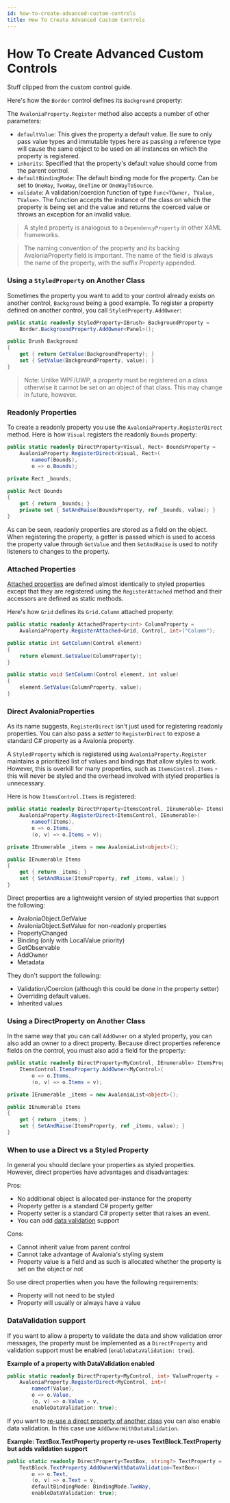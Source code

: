 ```yaml
---
id: how-to-create-advanced-custom-controls
title: How To Create Advanced Custom Controls
---
```


# How To Create Advanced Custom Controls

Stuff clipped from the custom control guide.

Here's how the `Border` control defines its `Background` property:

The `AvaloniaProperty.Register` method also accepts a number of other parameters:

* `defaultValue`: This gives the property a default value. Be sure to only pass value types and immutable types here as passing a reference type will cause the same object to be used on all instances on which the property is registered.
* `inherits`: Specified that the property's default value should come from the parent control.
* `defaultBindingMode`: The default binding mode for the property. Can be set to `OneWay`, `TwoWay`, `OneTime` or `OneWayToSource`.
* `validate`: A validation/coercion function of type `Func<TOwner, TValue, TValue>`. The function accepts the instance of the class on which the property is being set and the value and returns the coerced value or throws an exception for an invalid value.

> A styled property is analogous to a `DependencyProperty` in other XAML frameworks.

> The naming convention of the property and its backing AvaloniaProperty field is important. The name of the field is always the name of the property, with the suffix Property appended.

### Using a `StyledProperty` on Another Class

Sometimes the property you want to add to your control already exists on another control, `Background` being a good example. To register a property defined on another control, you call `StyledProperty.AddOwner`:

```csharp
public static readonly StyledProperty<IBrush> BackgroundProperty =
    Border.BackgroundProperty.AddOwner<Panel>();

public Brush Background
{
    get { return GetValue(BackgroundProperty); }
    set { SetValue(BackgroundProperty, value); }
}
```

> Note: Unlike WPF/UWP, a property must be registered on a class otherwise it cannot be set on an object of that class. This may change in future, however.

### Readonly Properties

To create a readonly property you use the `AvaloniaProperty.RegisterDirect` method. Here is how `Visual` registers the readonly `Bounds` property:

```csharp
public static readonly DirectProperty<Visual, Rect> BoundsProperty =
    AvaloniaProperty.RegisterDirect<Visual, Rect>(
        nameof(Bounds),
        o => o.Bounds);

private Rect _bounds;

public Rect Bounds
{
    get { return _bounds; }
    private set { SetAndRaise(BoundsProperty, ref _bounds, value); }
}
```

As can be seen, readonly properties are stored as a field on the object. When registering the property, a getter is passed which is used to access the property value through `GetValue` and then `SetAndRaise` is used to notify listeners to changes to the property.

### Attached Properties

[Attached properties](../../concepts/attached-property) are defined almost identically to styled properties except that they are registered using the `RegisterAttached` method and their accessors are defined as static methods.

Here's how `Grid` defines its `Grid.Column` attached property:

```csharp
public static readonly AttachedProperty<int> ColumnProperty =
    AvaloniaProperty.RegisterAttached<Grid, Control, int>("Column");

public static int GetColumn(Control element)
{
    return element.GetValue(ColumnProperty);
}

public static void SetColumn(Control element, int value)
{
    element.SetValue(ColumnProperty, value);
}
```

### Direct AvaloniaProperties

As its name suggests, `RegisterDirect` isn't just used for registering readonly properties. You can also pass a _setter_ to `RegisterDirect` to expose a standard C# property as a Avalonia property.

A `StyledProperty` which is registered using `AvaloniaProperty.Register` maintains a prioritized list of values and bindings that allow styles to work. However, this is overkill for many properties, such as `ItemsControl.Items` - this will never be styled and the overhead involved with styled properties is unnecessary.

Here is how `ItemsControl.Items` is registered:

```csharp
public static readonly DirectProperty<ItemsControl, IEnumerable> ItemsProperty =
    AvaloniaProperty.RegisterDirect<ItemsControl, IEnumerable>(
        nameof(Items),
        o => o.Items,
        (o, v) => o.Items = v);

private IEnumerable _items = new AvaloniaList<object>();

public IEnumerable Items
{
    get { return _items; }
    set { SetAndRaise(ItemsProperty, ref _items, value); }
}
```

Direct properties are a lightweight version of styled properties that support the following:

* AvaloniaObject.GetValue
* AvaloniaObject.SetValue for non-readonly properties
* PropertyChanged
* Binding (only with LocalValue priority)
* GetObservable
* AddOwner
* Metadata

They don't support the following:

* Validation/Coercion (although this could be done in the property setter)
* Overriding default values.
* Inherited values

### Using a DirectProperty on Another Class

In the same way that you can call `AddOwner` on a styled property, you can also add an owner to a direct property. Because direct properties reference fields on the control, you must also add a field for the property:

```csharp
public static readonly DirectProperty<MyControl, IEnumerable> ItemsProperty =
    ItemsControl.ItemsProperty.AddOwner<MyControl>(
        o => o.Items,
        (o, v) => o.Items = v);

private IEnumerable _items = new AvaloniaList<object>();

public IEnumerable Items
{
    get { return _items; }
    set { SetAndRaise(ItemsProperty, ref _items, value); }
}
```

### When to use a Direct vs a Styled Property

In general you should declare your properties as styled properties. However, direct properties have advantages and disadvantages:

Pros:

* No additional object is allocated per-instance for the property
* Property getter is a standard C# property getter
* Property setter is a standard C# property setter that raises an event.
* You can add [data validation](../../guides/development-guides/data-validation.md) support

Cons:

* Cannot inherit value from parent control
* Cannot take advantage of Avalonia's styling system
* Property value is a field and as such is allocated whether the property is set on the object or not

So use direct properties when you have the following requirements:

* Property will not need to be styled
* Property will usually or always have a value

### DataValidation support

If you want to allow a property to validate the data and show validation error messages, the property must be implemented as a `DirectProperty` and validation support must be enabled (`enableDataValidation: true`).

**Example of a property with DataValidation enabled**

```cs
public static readonly DirectProperty<MyControl, int> ValueProperty =
    AvaloniaProperty.RegisterDirect<MyControl, int>(
        nameof(Value),
        o => o.Value,
        (o, v) => o.Value = v, 
        enableDataValidation: true);
```

If you want to [re-use a direct property of another class](how-to-create-advanced-custom-controls.md#using-a-directproperty-on-another-class) you can also enable data validation. In this case use `AddOwnerWithDataValidation`.

**Example: TextBox.TextProperty property re-uses TextBlock.TextProperty but adds validation support**

```cs
public static readonly DirectProperty<TextBox, string?> TextProperty =
    TextBlock.TextProperty.AddOwnerWithDataValidation<TextBox>(
        o => o.Text,
        (o, v) => o.Text = v,
        defaultBindingMode: BindingMode.TwoWay,
        enableDataValidation: true);
```
